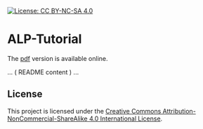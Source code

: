 [![License: CC BY-NC-SA 4.0](https://img.shields.io/badge/License-CC%20BY--NC--SA%204.0-lightgrey.svg)](https://creativecommons.org/licenses/by-nc-sa/4.0/)

# ALP-Tutorial

The [pdf](https://algebraic-programming.github.io/ALP-Tutorial/main.pdf) version is available online.

... ( README content ) ...

## License

This project is licensed under the [Creative Commons Attribution-NonCommercial-ShareAlike 4.0 International License](LICENSE).


